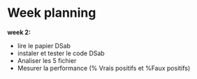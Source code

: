 # Week planning

**week 2:**

* lire le papier DSab
* instaler et tester le code DSab
* Analiser les 5 fichier
* Mesurer la performance (% Vrais positifs et %Faux positifs)
